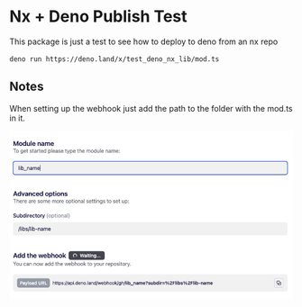 # Nx + Deno Publish Test

This package is just a test to see how to deploy to deno from an nx repo

```shell
deno run https://deno.land/x/test_deno_nx_lib/mod.ts
```

## Notes

When setting up the webhook just add the path to the folder with the mod.ts in it.

![Deno publish page with webhook setup to use a subdirectory path to the libs mod.ts file](./deno-publish-screen.png)
